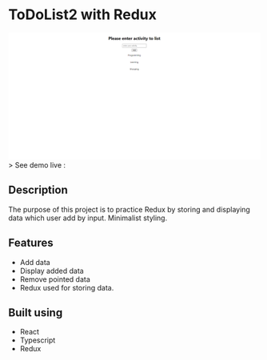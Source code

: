 # ToDoList2 with Redux

<img src="./readme_images/ToDoList.png" alt="project image">
<br />
> See demo live :

## Description

The purpose of this project is to practice Redux by storing and displaying data which user add by input.
Minimalist styling.
<br />

## Features

- Add data
- Display added data
- Remove pointed data
- Redux used for storing data.

## Built using

- React
- Typescript
- Redux
